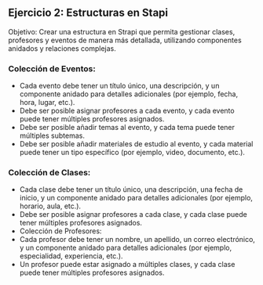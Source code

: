 ## Ejercicio 2: Estructuras en Stapi

Objetivo: Crear una estructura en Strapi que permita gestionar clases, profesores y eventos de manera más detallada, utilizando componentes anidados y relaciones complejas.

### Colección de Eventos:

- Cada evento debe tener un título único, una descripción, y un componente anidado para detalles adicionales (por ejemplo, fecha, hora, lugar, etc.).
- Debe ser posible asignar profesores a cada evento, y cada evento puede tener múltiples profesores asignados.
- Debe ser posible añadir temas al evento, y cada tema puede tener múltiples subtemas.
- Debe ser posible añadir materiales de estudio al evento, y cada material puede tener un tipo específico (por ejemplo, video, documento, etc.).

### Colección de Clases:

- Cada clase debe tener un título único, una descripción, una fecha de inicio, y un componente anidado para detalles adicionales (por ejemplo, horario, aula, etc.).
- Debe ser posible asignar profesores a cada clase, y cada clase puede tener múltiples profesores asignados.
- Colección de Profesores:
- Cada profesor debe tener un nombre, un apellido, un correo electrónico, y un componente anidado para detalles adicionales (por ejemplo, especialidad, experiencia, etc.).
- Un profesor puede estar asignado a múltiples clases, y cada clase puede tener múltiples profesores asignados.
